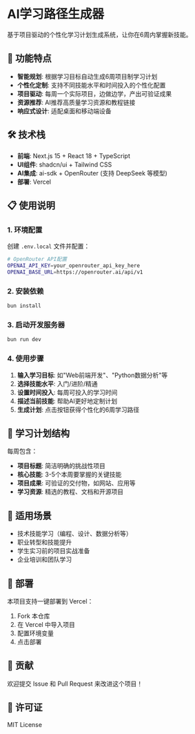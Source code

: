 # AI学习路径生成器

基于项目驱动的个性化学习计划生成系统，让你在6周内掌握新技能。

## 🚀 功能特点

- **智能规划**: 根据学习目标自动生成6周项目制学习计划
- **个性化定制**: 支持不同技能水平和时间投入的个性化配置
- **项目驱动**: 每周一个实际项目，边做边学，产出可验证成果
- **资源推荐**: AI推荐高质量学习资源和教程链接
- **响应式设计**: 适配桌面和移动端设备

## 🛠️ 技术栈

- **前端**: Next.js 15 + React 18 + TypeScript
- **UI组件**: shadcn/ui + Tailwind CSS
- **AI集成**: ai-sdk + OpenRouter (支持 DeepSeek 等模型)
- **部署**: Vercel

## 📋 使用说明

### 1. 环境配置

创建 `.env.local` 文件并配置：

```bash
# OpenRouter API配置
OPENAI_API_KEY=your_openrouter_api_key_here
OPENAI_BASE_URL=https://openrouter.ai/api/v1
```

### 2. 安装依赖

```bash
bun install
```

### 3. 启动开发服务器

```bash
bun run dev
```

### 4. 使用步骤

1. **输入学习目标**: 如"Web前端开发"、"Python数据分析"等
2. **选择技能水平**: 入门/进阶/精通
3. **设置时间投入**: 每周可投入的学习时间
4. **描述当前技能**: 帮助AI更好地定制计划
5. **生成计划**: 点击按钮获得个性化的6周学习路径

## 📖 学习计划结构

每周包含：
- **项目标题**: 简洁明确的挑战性项目
- **核心技能**: 3-5个本周要掌握的关键技能
- **项目成果**: 可验证的交付物，如网站、应用等
- **学习资源**: 精选的教程、文档和开源项目

## 🎯 适用场景

- 技术技能学习（编程、设计、数据分析等）
- 职业转型和技能提升
- 学生实习前的项目实战准备
- 企业培训和团队学习

## 🚀 部署

本项目支持一键部署到 Vercel：

1. Fork 本仓库
2. 在 Vercel 中导入项目
3. 配置环境变量
4. 点击部署

## 🤝 贡献

欢迎提交 Issue 和 Pull Request 来改进这个项目！

## 📄 许可证

MIT License
